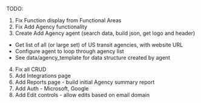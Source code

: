 TODO:

1. Fix Function display from Functional Areas
2. Fix Add Agency functionality
3. Create Add Agency agent (search data, build json, get logo and header)
- Get list of all (or large set) of US transit agencies, with website URL
- Configure agent to loop through agency list
- See data/agency_template for data structure created by agent
4. Fix all CRUD
5. Add Integrations page
6. Add Reports page - build initial Agency summary report
7. Add Auth - Microsoft, Google
8. Add Edit controls - allow edits based on email domain